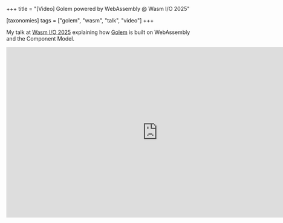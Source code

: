 +++
title = "[Video] Golem powered by WebAssembly @ Wasm I/O 2025"

[taxonomies]
tags = ["golem", "wasm", "talk", "video"]
+++

My talk at [Wasm I/O 2025](https://www.wasm.io) explaining how [Golem](https://golem.cloud) is built on WebAssembly and the Component Model.

<iframe width="800" height="450" src="https://www.youtube.com/embed/_oEhuFjTyeQ?si=zYPcpJLasEBV-vGE" title="YouTube video player" frameborder="0" allow="accelerometer; autoplay; clipboard-write; encrypted-media; gyroscope; picture-in-picture; web-share" referrerpolicy="strict-origin-when-cross-origin" allowfullscreen></iframe>
